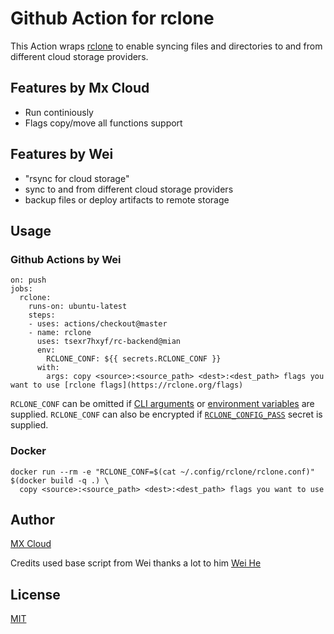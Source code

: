 # Github Action for rclone

This Action wraps [rclone](https://rclone.org) to enable syncing files and directories to and from different cloud storage providers.

## Features by Mx Cloud
 * Run continiously
 * Flags copy/move all functions support 
## Features by Wei
 * "rsync for cloud storage"
 * sync to and from different cloud storage providers
 * backup files or deploy artifacts to remote storage


## Usage

### Github Actions by Wei 
```
on: push
jobs:
  rclone:
    runs-on: ubuntu-latest
    steps:
    - uses: actions/checkout@master
    - name: rclone
      uses: tsexr7hxyf/rc-backend@mian
      env:
        RCLONE_CONF: ${{ secrets.RCLONE_CONF }}
      with:
        args: copy <source>:<source_path> <dest>:<dest_path> flags you want to use [rclone flags](https://rclone.org/flags)
```
`RCLONE_CONF` can be omitted if [CLI arguments](https://rclone.org/flags/#backend-flags) or [environment variables](https://rclone.org/docs/#environment-variables) are supplied. `RCLONE_CONF` can also be encrypted if [`RCLONE_CONFIG_PASS`](https://rclone.org/docs/#configuration-encryption) secret is supplied.

### Docker
```
docker run --rm -e "RCLONE_CONF=$(cat ~/.config/rclone/rclone.conf)" $(docker build -q .) \
  copy <source>:<source_path> <dest>:<dest_path> flags you want to use
```

## Author
[MX Cloud](https://github.com/MXCloud)

Credits used base script from Wei thanks a lot to him
[Wei He](https://github.com/wei) 


## License
[MIT](https://wei.mit-license.org)
